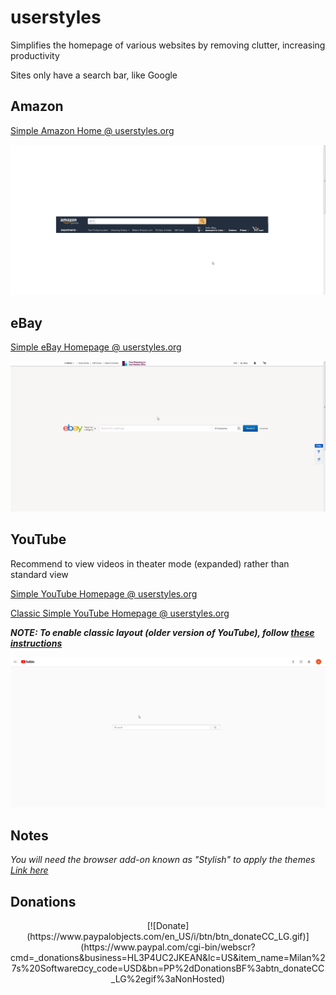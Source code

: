 # userstyles

Simplifies the homepage of various websites by removing clutter, increasing productivity

Sites only have a search bar, like Google

## Amazon

[Simple Amazon Home @ userstyles.org](https://userstyles.org/styles/152706/simple-amazon-home)

![alt tag](https://github.com/milan102/userstyles/blob/master/previews/amazon_sample.gif)

## eBay

[Simple eBay Homepage @ userstyles.org](https://userstyles.org/styles/144621/simple-ebay-home)

![alt tag](https://github.com/milan102/userstyles/blob/master/previews/ebay_sample.gif)

## YouTube

Recommend to view videos in theater mode (expanded) rather than standard view

[Simple YouTube Homepage @ userstyles.org](https://userstyles.org/styles/151685/simple-youtube-homepage)

[Classic Simple YouTube Homepage @ userstyles.org](https://userstyles.org/styles/133871/classic-simple-youtube-homepage)

***NOTE: To enable classic layout (older version of YouTube), follow [these instructions](https://productforums.google.com/forum/#!topic/youtube/vpSjXj5D8b8)***

![alt tag](https://github.com/milan102/userstyles/blob/master/previews/youtube_sample.gif)

## Notes

*You will need the browser add-on known as "Stylish" to apply the themes [Link  here](https://www.google.com/search?q=stylish+addon&ie=utf-8&oe=utf-8)*

## Donations
<p align="center">
[![Donate](https://www.paypalobjects.com/en_US/i/btn/btn_donateCC_LG.gif)](https://www.paypal.com/cgi-bin/webscr?cmd=_donations&business=HL3P4UC2JKEAN&lc=US&item_name=Milan%27s%20Software&currency_code=USD&bn=PP%2dDonationsBF%3abtn_donateCC_LG%2egif%3aNonHosted)
</p>
